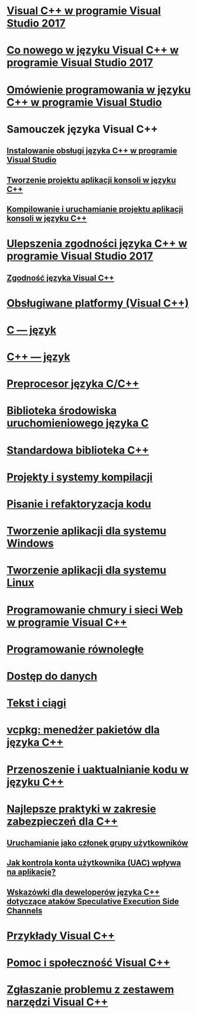 # [Visual C++ w programie Visual Studio 2017](visual-cpp-in-visual-studio.md)
# [Co nowego w języku Visual C++ w programie Visual Studio 2017](what-s-new-for-visual-cpp-in-visual-studio.md)
# [Omówienie programowania w języku C++ w programie Visual Studio](overview-of-cpp-development.md)
# Samouczek języka Visual C++
## [Instalowanie obsługi języka C++ w programie Visual Studio](build/vscpp-step-0-installation.md)
## [Tworzenie projektu aplikacji konsoli w języku C++](build/vscpp-step-1-create.md)
## [Kompilowanie i uruchamianie projektu aplikacji konsoli w języku C++](build/vscpp-step-2-build.md)
# [Ulepszenia zgodności języka C++ w programie Visual Studio 2017](cpp-conformance-improvements-2017.md)
## [Zgodność języka Visual C++](visual-cpp-language-conformance.md)
# [Obsługiwane platformy (Visual C++)](supported-platforms-visual-cpp.md)
# [C — język](c-language/c-language-reference.md)
# [C++ — język](cpp/cpp-language-reference.md)
# [Preprocesor języka C/C++](preprocessor/c-cpp-preprocessor-reference.md)
# [Biblioteka środowiska uruchomieniowego języka C](c-runtime-library/c-run-time-library-reference.md)
# [Standardowa biblioteka C++](standard-library/cpp-standard-library-reference.md)
# [Projekty i systemy kompilacji](build/projects-and-build-systems-cpp.md)
# [Pisanie i refaktoryzacja kodu](ide/writing-and-refactoring-code-cpp.md)
# [Tworzenie aplikacji dla systemu Windows](windows/overview-of-windows-programming-in-cpp.md)
# [Tworzenie aplikacji dla systemu Linux](linux/download-install-and-setup-the-linux-development-workload.md)
# [Programowanie chmury i sieci Web w programie Visual C++](cloud/cloud-and-web-programming-in-visual-cpp.md)
# [Programowanie równoległe](parallel/parallel-programming-in-visual-cpp.md)
# [Dostęp do danych](data/data-access-in-cpp.md)
# [Tekst i ciągi](text/text-and-strings-in-visual-cpp.md)
# [vcpkg: menedżer pakietów dla języka C++](vcpkg.md)
# [Przenoszenie i uaktualnianie kodu w języku C++](porting/visual-cpp-porting-and-upgrading-guide.md)
# [Najlepsze praktyki w zakresie zabezpieczeń dla C++](security/security-best-practices-for-cpp.md)
## [Uruchamianie jako członek grupy użytkowników](security/running-as-a-member-of-the-users-group.md)
## [Jak kontrola konta użytkownika (UAC) wpływa na aplikację?](security/how-user-account-control-uac-affects-your-application.md)
## [Wskazówki dla deweloperów języka C++ dotyczące ataków Speculative Execution Side Channels](security/developer-guidance-speculative-execution.md)
# [Przykłady Visual C++](visual-cpp-samples.md)
# [Pomoc i społeczność Visual C++](visual-cpp-help-and-community.md)
# [Zgłaszanie problemu z zestawem narzędzi Visual C++](how-to-report-a-problem-with-the-visual-cpp-toolset.md)
